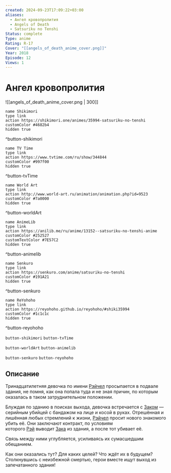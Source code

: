 ```yaml
---
created: 2024-09-23T17:09:22+03:00
aliases:
  - Ангел кровопролития
  - Angels of Death
  - Satsuriku no Tenshi
Status: complete
Type: anime
Rating: R-17
Cover: "[[angels_of_death_anime_cover.png]]"
Year: 2018
Episode: 12
Views: 1
---
```


# Ангел кровопролития

![[angels_of_death_anime_cover.png | 300]]

```button
name Shikimori
type link
action https://shikimori.one/animes/35994-satsuriku-no-tenshi
customColor #4682b4
hidden true
```
^button-shikimori

```button
name TV Time
type link
action https://www.tvtime.com/ru/show/344844
customColor #997f00
hidden true
```
^button-tvTime

```button
name World Art
type link
action http://www.world-art.ru/animation/animation.php?id=9523
customColor #7a0000
hidden true
```
^button-worldArt

```button
name AnimeLib
type link
action https://anilib.me/ru/anime/13152--satsuriku-no-tenshi-anime
customColor #252527
customTextColor #7E57C2
hidden true
```
^button-animelib

```button
name Senkuro
type link
action https://senkuro.com/anime/satsuriku-no-tenshi
customColor #191A21
hidden true
```
^button-senkuro

```button
name ReYohoho
type link
action https://reyohoho.github.io/reyohoho/#shiki35994
customColor #1c1c1c
hidden true
```
^button-reyohoho

`button-shikimori` `button-tvTime`

`button-worldArt` `button-animelib`

`button-senkuro` `button-reyohoho`

## Описание

Тринадцатилетняя девочка по имени [Рэйчел](https://shikimori.one/characters/138442-rachel-gardner) просыпается в подвале здания, не помня, как она попала туда и не зная причин, по которым оказалась в таком затруднительном положении.

Блуждая по зданию в поисках выхода, девочка встречается с [Заком](https://shikimori.one/characters/138441-isaac-foster) — серийным убийцей с бандажом на лице и косой в руках. Отрешённая и лишённая любых стремлений к жизни, [Рэйчел](https://shikimori.one/characters/138442-rachel-gardner) просит нового знакомого убить её. Они заключают контракт, по условиям которого [Рэй](https://shikimori.one/characters/138442-rachel-gardner) выводит [Зака](https://shikimori.one/characters/138441-isaac-foster) из здания, а после тот убивает её.

Связь между ними углубляется, усиливаясь их сумасшедшим обещанием.

Как они оказались тут? Для каких целей? Что ждёт их в будущем?  
Столкнувшись с неизбежной смертью, герои вместе ищут выход из запечатанного здания!
